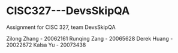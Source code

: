 # CISC327---DevsSkipQA
Assignment for CISC 327, team DevsSkipQA

Zilong Zhang - 20062161
Runqing Zang - 20065628
Derek Huang - 20022672
Kalsa Yu - 20073438
